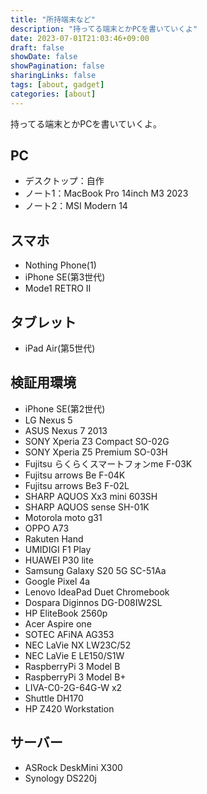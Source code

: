 ```yaml
---
title: "所持端末など"
description: "持ってる端末とかPCを書いていくよ"
date: 2023-07-01T21:03:46+09:00
draft: false
showDate: false
showPagination: false
sharingLinks: false
tags: [about, gadget]
categories: [about]
---
```


持ってる端末とかPCを書いていくよ。

## PC

- デスクトップ：自作
- ノート1：MacBook Pro 14inch M3 2023
- ノート2：MSI Modern 14

## スマホ

- Nothing Phone(1)
- iPhone SE(第3世代)
- Mode1 RETRO Ⅱ

## タブレット

- iPad Air(第5世代)

## 検証用環境

- iPhone SE(第2世代)
- LG Nexus 5
- ASUS Nexus 7 2013
- SONY Xperia Z3 Compact SO-02G
- SONY Xperia Z5 Premium SO-03H
- Fujitsu らくらくスマートフォンme F-03K
- Fujitsu arrows Be F-04K
- Fujitsu arrows Be3 F-02L
- SHARP AQUOS Xx3 mini 603SH
- SHARP AQUOS sense SH-01K
- Motorola moto g31
- OPPO A73
- Rakuten Hand
- UMIDIGI F1 Play
- HUAWEI P30 lite
- Samsung Galaxy S20 5G SC-51Aa
- Google Pixel 4a
- Lenovo IdeaPad Duet Chromebook
- Dospara Diginnos DG-D08IW2SL
- HP EliteBook 2560p
- Acer Aspire one
- SOTEC AFiNA AG353
- NEC LaVie NX LW23C/52
- NEC LaVie E LE150/S1W
- RaspberryPi 3 Model B
- RaspberryPi 3 Model B+
- LIVA-C0-2G-64G-W x2
- Shuttle DH170
- HP Z420 Workstation

## サーバー

- ASRock DeskMini X300
- Synology DS220j
